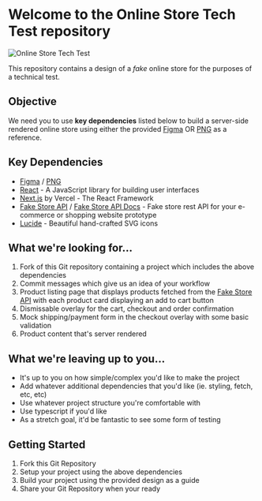 # Welcome to the **Online Store Tech Test** repository

![Online Store Tech Test]([https://raw.githubusercontent.com/marcin-piekarski/online-store-tech-test/main/images/online-store-tech-test-header.png](https://raw.githubusercontent.com/marcin-piekarski/online-store-tech-test/main/images/online-store-tech-test--preview.png))

This repository contains a design of a *fake* online store for the purposes of a technical test.

## Objective

We need you to use **key dependencies** listed below to build a server-side rendered online store using either the provided [Figma]([https://www.figma.com/file/5oqdRArPHbN33QJjFy1kiG/tech-test-store?node-id=0%3A1](https://www.figma.com/file/5oqdRArPHbN33QJjFy1kiG/tech-test-store?type=design&node-id=0%3A1&mode=design&t=x0nGLpgXwBZtJ90B-1)) OR [PNG](![image](https://github.com/marcin-piekarski/online-store-tech-test/assets/5068736/f38a1258-ace2-4fb1-985e-700a31d525d3)
) as a reference.

## Key Dependencies

- [Figma](https://www.figma.com/file/5oqdRArPHbN33QJjFy1kiG/tech-test-store?node-id=0%3A1) / [PNG](https://github.com/marcin-piekarski/online-store-tech-test/blob/main/images/online-store-tect-test-design.png)
- [React](https://reactjs.org/) - A JavaScript library for building user interfaces
- [Next.js](https://nextjs.org/) by Vercel - The React Framework
- [Fake Store API](https://fakestoreapi.com/) / [Fake Store API Docs](https://fakestoreapi.com/docs) - Fake store rest API for your e-commerce or shopping website prototype
- [Lucide](https://lucide.dev/icons/chevron-down) - Beautiful hand-crafted SVG icons

## What we're looking for...

1. Fork of this Git repository containing a project which includes the above dependencies
2. Commit messages which give us an idea of your workflow
3. Product listing page that displays products fetched from the [Fake Store API](https://fakestoreapi.com/) with each product card displaying an add to cart button
4. Dismissable overlay for the cart, checkout and order confirmation
5. Mock shipping/payment form in the checkout overlay with some basic validation
6. Product content that's server rendered

## What we're leaving up to you...

- It's up to you on how simple/complex you'd like to make the project
- Add whatever additional dependencies that you'd like (ie. styling, fetch, etc, etc)
- Use whatever project structure you're comfortable with
- Use typescript if you'd like
- As a stretch goal, it'd be fantastic to see some form of testing

## Getting Started

1. Fork this Git Repository
2. Setup your project using the above dependencies
3. Build your project using the provided design as a guide
4. Share your Git Repository when your ready
